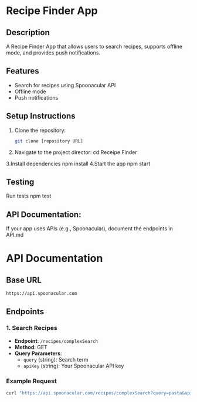 
# Recipe Finder App

## Description
A Recipe Finder App that allows users to search recipes, supports offline mode, and provides push notifications.

## Features
- Search for recipes using Spoonacular API
- Offline mode
- Push notifications

## Setup Instructions
1. Clone the repository:
   ```bash
   git clone [repository URL]
2. Navigate to the project director:
   cd Receipe Finder

3.Install dependencies 
  npm install
4.Start the app
  npm start

## Testing
Run tests
npm test

## API Documentation:
If your app uses APIs (e.g., Spoonacular), document the endpoints in API.md
# API Documentation

## Base URL
`https://api.spoonacular.com`

## Endpoints

### 1. Search Recipes
- **Endpoint**: `/recipes/complexSearch`
- **Method**: GET
- **Query Parameters**:
  - `query` (string): Search term
  - `apiKey` (string): Your Spoonacular API key

### Example Request
```bash
curl "https://api.spoonacular.com/recipes/complexSearch?query=pasta&apiKey=48295a8774674097a19e3586969c2efb"

 
